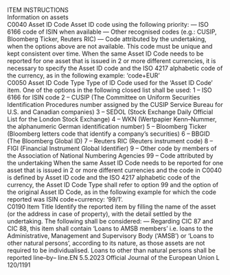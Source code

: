  
ITEM  INSTRUCTIONS  
Information on 
assets  
C0040  Asset ID Code  Asset ID code using the following priority: 
— ISO 6166 code of ISIN when available 
— Other recognised codes (e.g.: CUSIP, Bloomberg Ticker, Reuters RIC) 
— Code attributed by the undertaking, when the options above are not available. This 
code must be unique and kept consistent over time. 
When the same Asset ID Code needs to be reported for one asset that is issued in 2 or 
more different currencies, it is necessary to specify the Asset ID code and the ISO 4217 
alphabetic code of the currency, as in the following example: ‘code+EUR’  
C0050  Asset ID Code Type  Type of ID Code used for the ‘Asset ID Code’ item. One of the options in the following 
closed list shall be used: 
1 – ISO 6166 for ISIN code 
2 – CUSIP (The Committee on Uniform Securities Identification Procedures number 
assigned by the CUSIP Service Bureau for U.S. and Canadian companies) 
3 – SEDOL (Stock Exchange Daily Official List for the London Stock Exchange) 
4 – WKN (Wertpapier Kenn–Nummer, the alphanumeric German identification 
number) 
5 – Bloomberg Ticker (Bloomberg letters code that identify a company’s securities) 
6 – BBGID (The Bloomberg Global ID) 
7 – Reuters RIC (Reuters instrument code) 
8 – FIGI (Financial Instrument Global Identifier) 
9 – Other code by members of the Association of National Numbering Agencies 
99 – Code attributed by the undertaking 
When the same Asset ID Code needs to be reported for one asset that is issued in 2 or 
more different currencies and the code in C0040 is defined by Asset ID code and the 
ISO 4217 alphabetic code of the currency, the Asset ID Code Type shall refer to option 
99 and the option of the original Asset ID Code, as in the following example for which 
the code reported was ISIN code+currency: ‘99/1’.  
C0190  Item Title  Identify the reported item by filling the name of the asset (or the address in case of 
property), with the detail settled by the undertaking. 
The following shall be considered: 
— Regarding CIC 87 and CIC 88, this item shall contain ‘Loans to AMSB members’ i.e. 
loans to the Administrative, Management and Supervisory Body (‘AMSB’) or ‘Loans 
to other natural persons’, according to its nature, as those assets are not required to 
be individualised. Loans to other than natural persons shall be reported line–by– 
line.EN  5.5.2023 Official Journal of the European Union L 120/1191